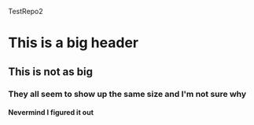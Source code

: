 TestRepo2
# This is a big header

## This is not as big

### They all seem to show up the same size and I'm not sure why

#### Nevermind I figured it out